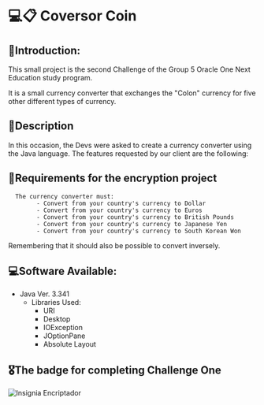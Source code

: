 # 💻📋 Coversor Coin
## 💬Introduction:
This small project is the second Challenge of the Group 5 Oracle One Next Education study program.

It is a small currency converter that exchanges the "Colon" currency for five other different types of currency.
## 📑Description
In this occasion, the Devs were asked to create a currency converter using the Java language. The features requested by our client are the following:
## 📝Requirements for the encryption project
      The currency converter must:
            - Convert from your country's currency to Dollar
            - Convert from your country's currency to Euros
            - Convert from your country's currency to British Pounds
            - Convert from your country's currency to Japanese Yen
            - Convert from your country's currency to South Korean Won
Remembering that it should also be possible to convert inversely.
## 💻Software Available:
- Java Ver. 3.341
  - Libraries Used:
    - URI
    - Desktop
    - IOException
    - JOptionPane
    - Absolute Layout
## 🎖️The badge for completing Challenge One
![Insignia Encriptador](https://github.com/LuisJimenez35/Text-Encrypter-Window/assets/82769778/c9d62e29-a2db-4f87-b8cb-ee5b4c384977)

